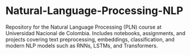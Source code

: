 # Natural-Language-Processing-NLP
Repository for the Natural Language Processing (PLN) course at Universidad Nacional de Colombia. Includes notebooks, assignments, and projects covering text preprocessing, embeddings, classification, and modern NLP models such as RNNs, LSTMs, and Transformers.
